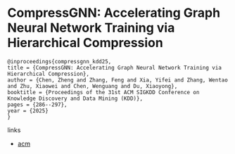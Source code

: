 # CompressGNN: Accelerating Graph Neural Network Training via Hierarchical Compression

```
@inproceedings{compressgnn_kdd25,
title = {CompressGNN: Accelerating Graph Neural Network Training via Hierarchical Compression},
author = {Chen, Zheng and Zhang, Feng and Xia, Yifei and Zhang, Wentao and Zhu, Xiaowei and Chen, Wenguang and Du, Xiaoyong},
booktitle = {Proceedings of the 31st ACM SIGKDD Conference on Knowledge Discovery and Data Mining (KDD)},
pages = {286--297},
year = {2025}
}
```

links
- [acm](https://dl.acm.org/doi/10.1145/3711896.3736888)
